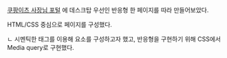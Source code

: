 [쿠팡이츠 사장님 포털](https://store.coupangeats.com/) 에 데스크탑 우선인 반응형 한 페이지를 따라 만들어보았다.

HTML/CSS 중심으로 페이지를 구성했다. 

ㄴ 시멘틱한 태그를 이용해 요소를 구성하고자 했고, 반응형을 구현하기 위해 CSS에서 Media query로 구현했다.

